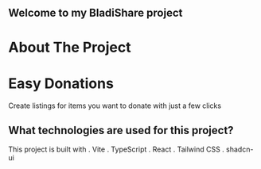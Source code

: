    ## Welcome to my BladiShare project
# About The Project
  # Easy Donations
Create listings for items you want to donate with just a few clicks
## What technologies are used for this project?
This project is built with
. Vite
. TypeScript
. React
. Tailwind CSS
. shadcn-ui
